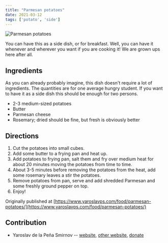 ```yaml
---
title: "Parmesan potatoes"
date: 2021-03-12
tags: ['potato', 'side']
---
```


![Parmesan potatoes](/pix/parmesan-potatoes.webp)

You can have this as a side dish, or for breakfast. Well, you can have it
whenever and wherever you want if you are cooking it! We are grown ups here
after all.

## Ingredients

As you can already probably imagine, this dish doesn't require a lot of
ingredients. The quantities are for one average hungry student. If you want to
have it as a side dish this should be enough for two persons.

* 2-3 medium-sized potatoes
* Butter
* Parmesan cheese
* Rosemary; dried should be fine, but fresh is obviously better

## Directions

1. Cut the potatoes into small cubes.
2. Add some butter to a frying pan and heat up.
3. Add potatoes to frying pan, salt them and fry over medium heat for about
   20 minutes moving the potatoes from time to time.
4. About 3-5 minutes before removing the potatoes from the heat, add some
   rosemary leaves a stir the potatoes.
5. Remove potatoes from pan, serve and add shredded Parmesan and some freshly
   ground pepper on top.
6. Enjoy!

Originally published at [https://www.yaroslavps.com/food/parmesan-potatoes/](https://www.yaroslavps.com/food/parmesan-potatoes/)

## Contribution

- Yaroslav de la Peña Smirnov -- [website](https://www.yaroslavps.com/), 
[other website](https://saucesource.cc/),
[donate](https://www.yaroslavps.com/donate)
